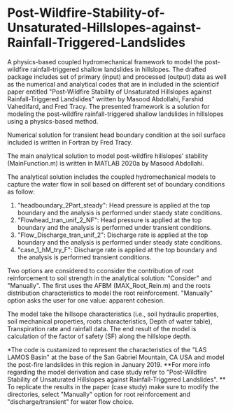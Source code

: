 # Post-Wildfire-Stability-of-Unsaturated-Hillslopes-against-Rainfall-Triggered-Landslides
A physics-based coupled hydromechanical framework to model the post-wildfire rainfall-triggered shallow landslides in hillslopes. 
The drafted package includes set of primary (input) and processed (output) data as well as the numerical and analytical codes that are in included in the scienticif paper entitled "Post-Wildfire Stability of Unsaturated Hillslopes against Rainfall-Triggered Landslides" written by Masood Abdollahi, Farshid Vahedifard, and Fred Tracy. The presented framework is a solution for modeling the post-wildfire rainfall-triggered shallow landslides in hillslopes using a physics-based method. 

Numerical solution for transient head boundary condition at the soil surface included is written in Fortran by Fred Tracy. 

The main analytical solution to model post-wildfire hillslopes' stability (MainFunction.m) is written in MATLAB 2020a by Masood Abdollahi. 

The analytical solution includes the coupled hydromechanical models to capture the water flow in soil based on different set of boundary conditions as follow:
1) "headboundary_2Part_steady": Head pressure is applied at the top boundary and the analysis is performed under staedy state conditions.
2) "Flowhead_tran_unif_2_NF": Head pressure is applied at the top boundary and the analysis is performed under transient conditions.
3) "Flow_Discharge_tran_unif_2": Discharge rate is applied at the top boundary and the analysis is performed under steady state conditions.
4) "case_1_hM_try_F": Discharge rate is applied at the top boundary and the analysis is performed transient conditions.

Two options are considered to cconsider the contribution of root reinforcement to soil strength in the analytical solution: "Consider" and "Manually".
The first uses the AFBM (MAX_Root_Rein.m) and the roots distribution characteristics to model the root reinforcement. "Manually" option asks the user for one value: apparent cohesion.

The model take the hillsope characteristics (i.e., soil hydraulic properties, soil mechanical properties, roots characteristics, Depth of water table), Transpiration rate and rainfall data.
The end result of the model is calculation of the factor of safety (SF) along the hillslope depth.

*The code is custamized to represent the characteristics of the "LAS LAMOS Basin" at the base of the San Gabriel Mountain, CA USA and model the post-fire landslides in this region in January 2019.
**For more info regarding the model derivation and case study refer to "Post-Wildfire Stability of Unsaturated Hillslopes against Rainfall-Triggered Landslides".
** To replicate the results in the paper (case study) make sure to modify the directories, select "Manually" option for root reinforcement and "discharge/transient" for water flow choice.
